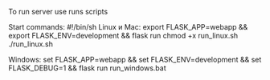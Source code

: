 To run server use runs scripts

Start commands:
#!/bin/sh
Linux и Mac: export FLASK_APP=webapp && export FLASK_ENV=development && flask run
chmod +x run_linux.sh
./run_linux.sh

Windows: set FLASK_APP=webapp && set FLASK_ENV=development && set FLASK_DEBUG=1 && flask run
run_windows.bat